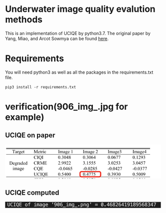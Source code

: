 # Underwater image quality evalution methods
This is an implementation of UCIQE by python3.7. The original paper by Yang, Miao, and Arcot Sowmya can be found [here](https://ieeexplore.ieee.org/abstract/document/7300447).

# Requirements
You will need python3 as well as all the packages in the requirements.txt file.
```
pip3 install -r requirements.txt
```
# verification(906_img_.jpg for example)
## UCIQE on paper
![](images/from_paper.jpg)
## UCIQE computed 
![](images/result.jpg)



